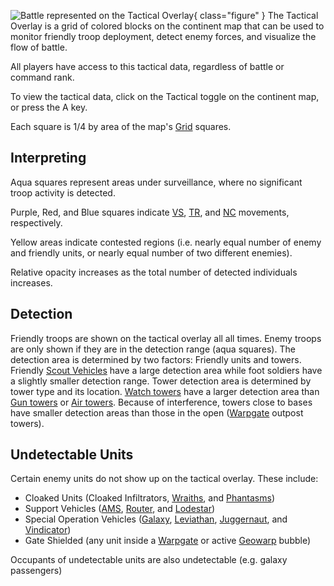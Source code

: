 ![ Battle represented on the
Tactical Overlay](../images/Tactical-Overlay.jpg){ class="figure" } The Tactical Overlay is a grid of colored blocks on the
continent map that can be used to monitor friendly troop deployment, detect
enemy forces, and visualize the flow of battle.

All players have access to this tactical data, regardless of battle or command
rank.

To view the tactical data, click on the Tactical toggle on the continent map, or
press the A key.

Each square is 1/4 by area of the map's [Grid](Grid.md) squares.

## Interpreting

Aqua squares represent areas under surveillance, where no significant troop
activity is detected.

Purple, Red, and Blue squares indicate [VS](../etc/Vanu_Sovereignty.md),
[TR](../etc/Terran_Republic.md), and [NC](../etc/New_Conglomerate.md) movements,
respectively.

Yellow areas indicate contested regions (i.e. nearly equal number of enemy and
friendly units, or nearly equal number of two different enemies).

Relative opacity increases as the total number of detected individuals
increases.

## Detection

Friendly troops are shown on the tactical overlay all all times. Enemy troops
are only shown if they are in the detection range (aqua squares). The detection
area is determined by two factors: Friendly units and towers. Friendly
[Scout Vehicles](../certifications/Light_Scout.md) have a large detection area
while foot soldiers have a slightly smaller detection range. Tower detection
area is determined by tower type and its location.
[Watch towers](../locations/Watch_tower.md) have a larger detection area than
[Gun towers](../locations/Gun_tower.md) or
[Air towers](../locations/Air_tower.md). Because of interference, towers close
to bases have smaller detection areas than those in the open
([Warpgate](../locations/Warpgate.md) outpost towers).

## Undetectable Units

Certain enemy units do not show up on the tactical overlay. These include:

- Cloaked Units (Cloaked Infiltrators, [Wraiths](../vehicles/Wraith.md), and
  [Phantasms](../vehicles/Phantasm.md))
- Support Vehicles ([AMS](../vehicles/Advanced_Mobile_Station.md),
  [Router](../vehicles/Router.md), and [Lodestar](../vehicles/Lodestar.md))
- Special Operation Vehicles ([Galaxy](../vehicles/Galaxy.md),
  [Leviathan](../vehicles/Leviathan.md),
  [Juggernaut](../vehicles/Juggernaut.md), and
  [Vindicator](../vehicles/Vindicator.md))
- Gate Shielded (any unit inside a [Warpgate](../locations/Warpgate.md) or
  active [Geowarp](../locations/Geowarp.md) bubble)

Occupants of undetectable units are also undetectable (e.g. galaxy passengers)
